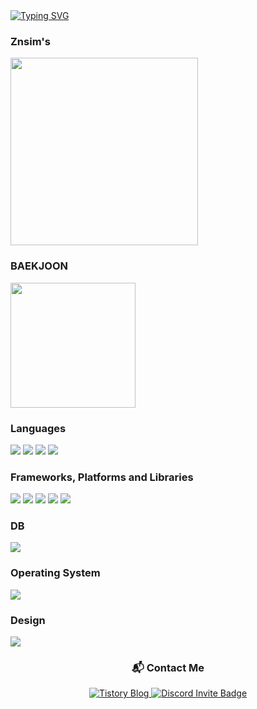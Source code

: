 <div>
<a href="https://git.io/typing-svg">
        <img src="https://readme-typing-svg.demolab.com/?lines=Welcome+to+Znsim+Github;Nice+to+meet+you!!" alt="Typing SVG" />
</a>
</div>

<div>
        <h3>Znsim's</h3>
        <img src="https://github-readme-stats.vercel.app/api/top-langs/?username=Znsim&hide_progress=true" width="300"/>
</div>
<div>
        <h3>BAEKJOON</h3>
        <a href="https://solved.ac/taldkdus1">
          <img src="http://mazassumnida.wtf/api/generate_badge?boj=taldkdus1" width="200" />
        </a>
</div>

<!--언어--> 
<div>
        <h3>Languages</h3>
        <!--HTML-->
        <img src="https://img.shields.io/badge/html5-%23E34F26.svg?style=for-the-badge&logo=html5&logoColor=white"/>
        <!--CSS-->
        <img src="https://img.shields.io/badge/css3-%231572B6.svg?style=for-the-badge&logo=css3&logoColor=white"/>
        <!--JS-->
        <img src="https://img.shields.io/badge/javascript-%23323330.svg?style=for-the-badge&logo=javascript&logoColor=%23F7DF1E"/>
        <!--PYTHON-->
        <img src="https://img.shields.io/badge/python-3670A0?style=for-the-badge&logo=python&logoColor=ffdd54"/>
</div>

<!--Frameworks, Platforms and Libraries-->
<div> <h3>Frameworks, Platforms and Libraries</h3>
        <!--React-->
        <img src="https://img.shields.io/badge/react-%2320232a.svg?style=for-the-badge&logo=react&logoColor=%2361DAFB"/>
        <!--Vite-->
        <img src ="https://img.shields.io/badge/vite-%23646CFF.svg?style=for-the-badge&logo=vite&logoColor=white"/>
        <!--MUI-->
        <img src="https://img.shields.io/badge/MUI-%230081CB.svg?style=for-the-badge&logo=mui&logoColor=white"/>
        <!--Node.js-->
        <img src="https://img.shields.io/badge/node.js-6DA55F?style=for-the-badge&logo=node.js&logoColor=white"/>
        <!--NPM-->
        <img src="https://img.shields.io/badge/NPM-%23CB3837.svg?style=for-the-badge&logo=npm&logoColor=white"/>
</div>

<!--DB-->
<div> <h3>DB</h3>
        <img src="https://img.shields.io/badge/postgres-%23316192.svg?style=for-the-badge&logo=postgresql&logoColor=white"/>
</div>

<!--Operating System-->
<div>
        <h3>Operating System</h3>
        <img src="https://img.shields.io/badge/Windows-0078D6?style=for-the-badge&logo=windows&logoColor=white"/>
        <!--Design-->
        <h3> Design</h3>
        <img src = "https://img.shields.io/badge/figma-%23F24E1E.svg?style=for-the-badge&logo=figma&logoColor=white" />
        <!--Social-->
        <div align="center">
                <h3>📬 Contact Me </h3>
                <!--blog-->
                  <a href="https://znsim.tistory.com/" target="_blank">
                    <img src="https://img.shields.io/badge/Blog-Tistory-%23EC654B?style=for-the-badge&logo=tistory&logoColor=white" alt="Tistory Blog"/>
                  </a>
                <!--Discord-->
                  <a href="https://discord.gg/5hj8Dd5U" target="_blank">
                    <img src="https://img.shields.io/badge/Join%20Discord-5865F2?style=for-the-badge&logo=discord&logoColor=white" alt="Discord Invite Badge"/>
                  </a>
        </div>

</div>





